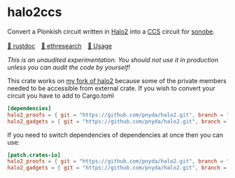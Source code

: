 # halo2ccs
Convert a Plonkish circuit written in [Halo2](https://zcash.github.io/halo2/) into a [CCS](https://eprint.iacr.org/2023/552) circuit for [sonobe](https://github.com/privacy-scaling-explorations/sonobe).

[📕 rustdoc](https://pnyda.github.io/halo2-ccs-plus/halo2ccs)　[📗 ethresearch](https://example.com)　[📘 Usage](https://github.com/pnyda/halo2-ccs-plus/blob/develop/tests/fibonacci.rs#L24)

*This is an unaudited experimentation. You should not use it in production unless you can audit the code by yourself!*

This crate works on [my fork of halo2](https://github.com/pnyda/halo2/tree/ccs) because some of the private members needed to be accessible from external crate. If you wish to convert your circuit you have to add to Cargo.toml
```toml
[dependencies]
halo2_proofs = { git = "https://github.com/pnyda/halo2.git", branch = "ccs" }
halo2_gadgets = { git = "https://github.com/pnyda/halo2.git", branch = "ccs" }
```

If you need to switch dependencies of dependencies at once then you can use:
```toml
[patch.crates-io]
halo2_proofs = { git = "https://github.com/pnyda/halo2.git", branch = "ccs" }
halo2_gadgets = { git = "https://github.com/pnyda/halo2.git", branch = "ccs" }
```